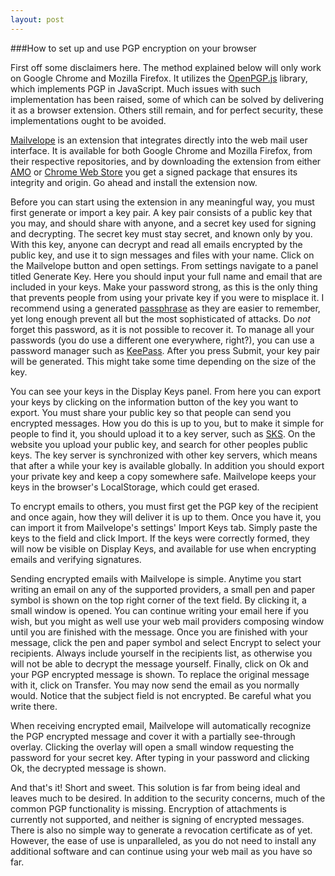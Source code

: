 ```yaml
---
layout: post
---
```

###How to set up and use PGP encryption on your browser

First off some disclaimers here. The method explained below will only work on Google Chrome and Mozilla Firefox. It utilizes the [OpenPGP.js] library, which implements PGP in JavaScript. Much issues with such implementation has been raised, some of which can be solved by delivering it as a browser extension. Others still remain, and for perfect security, these implementations ought to be avoided.

[Mailvelope] is an extension that integrates directly into the web mail user interface. It is available for both Google Chrome and Mozilla Firefox, from their respective repositories, and by downloading the extension from either [AMO] or [Chrome Web Store] you get a signed package that ensures its integrity and origin. Go ahead and install the extension now.

Before you can start using the extension in any meaningful way, you must first generate or import a key pair. A key pair consists of a public key that you may, and should share with anyone, and a secret key used for signing and decrypting. The secret key must stay secret, and known only by you. With this key, anyone can decrypt and read all emails encrypted by the public key, and use it to sign messages and files with your name. Click on the Mailvelope button and open settings. From settings navigate to a panel titled Generate Key. Here you should input your full name and email that are included in your keys. Make your password strong, as this is the only thing that prevents people from using your private key if you were to misplace it. I recommend using a generated [passphrase] as they are easier to remember, yet long enough prevent all but the most sophisticated of attacks. Do _not_ forget this password, as it is not possible to recover it. To manage all your passwords (you do use a different one everywhere, right?), you can use a password manager such as [KeePass]. After you press Submit, your key pair will be generated. This might take some time depending on the size of the key.

You can see your keys in the Display Keys panel. From here you can export your keys by clicking on the information button of the key you want to export. You must share your public key so that people can send you encrypted messages. How you do this is up to you, but to make it simple for people to find it, you should upload it to a key server, such as [SKS]. On the website you upload your public key, and search for other peoples public keys. The key server is synchronized with other key servers, which means that after a while your key is available globally. In addition you should export your private key and keep a copy somewhere safe. Mailvelope keeps your keys in the browser's LocalStorage, which could get erased.

To encrypt emails to others, you must first get the PGP key of the recipient and once again, how they will deliver it is up to them. Once you have it, you can import it from Mailvelope's settings' Import Keys tab. Simply paste the keys to the field and click Import. If the keys were correctly formed, they will now be visible on Display Keys, and available for use when encrypting emails and verifying signatures.

Sending encrypted emails with Mailvelope is simple. Anytime you start writing an email on any of the supported providers, a small pen and paper symbol is shown on the top right corner of the text field. By clicking it, a small window is opened. You can continue writing your email here if you wish, but you might as well use your web mail providers composing window until you are finished with the message. Once you are finished with your message, click the pen and paper symbol and select Encrypt to select your recipients. Always include yourself in the recipients list, as otherwise you will not be able to decrypt the message yourself. Finally, click on Ok and your PGP encrypted message is shown. To replace the original message with it, click on Transfer. You may now send the email as you normally would. Notice that the subject field is not encrypted. Be careful what you write there.

When receiving encrypted email, Mailvelope will automatically recognize the PGP encrypted message and cover it with a partially see-through overlay. Clicking the overlay will open a small window requesting the password for your secret key. After typing in your password and clicking Ok, the decrypted message is shown.

And that's it! Short and sweet. This solution is far from being ideal and leaves much to be desired. In addition to the security concerns, much of the common PGP functionality is missing. Encryption of attachments is currently not supported, and neither is signing of encrypted messages. There is also no simple way to generate a revocation certificate as of yet. However, the ease of use is unparalleled, as you do not need to install any additional software and can continue using your web mail as you have so far.

[OpenPGP.js]: http://openpgpjs.org/
[Mailvelope]: https://www.mailvelope.com/
[KeePass]: http://keepass.info/
[SKS]: https://sks-keyservers.net/
[AMO]: https://addons.mozilla.org/
[Chrome Web Store]: https://chrome.google.com/webstore
[passphrase]: http://world.std.com/~reinhold/diceware.html
